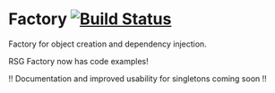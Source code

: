 Factory [![Build Status](https://travis-ci.org/real-serious-games/factory.png)](https://travis-ci.org/real-serious-games/factory)
=======


Factory for object creation and dependency injection.

RSG Factory now has code examples!

!! Documentation and improved usability for singletons coming soon !!

